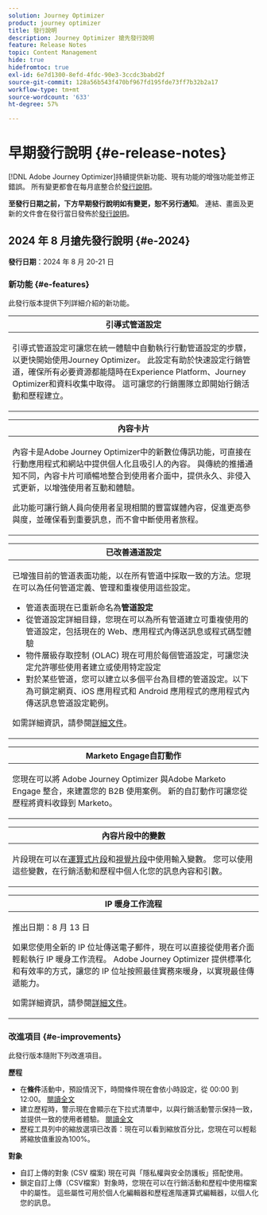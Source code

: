 ```yaml
---
solution: Journey Optimizer
product: journey optimizer
title: 發行說明
description: Journey Optimizer 搶先發行說明
feature: Release Notes
topic: Content Management
hide: true
hidefromtoc: true
exl-id: 6e7d1300-8efd-4fdc-90e3-3ccdc3babd2f
source-git-commit: 128a56b543f470bf967fd195fde73ff7b32b2a17
workflow-type: tm+mt
source-wordcount: '633'
ht-degree: 57%

---
```


# 早期發行說明 {#e-release-notes}

[!DNL Adobe Journey Optimizer]持續提供新功能、現有功能的增強功能並修正錯誤。 所有變更都會在每月底整合於[發行說明](release-notes.md)。

**至發行日期之前，下方早期發行說明如有變更，恕不另行通知**。 連結、畫面及更新的文件會在發行當日發佈於[發行說明](release-notes.md)。

## 2024 年 8 月搶先發行說明 {#e-2024}

**發行日期**：2024 年 8 月 20-21 日

### 新功能 {#e-features}

此發行版本提供下列詳細介紹的新功能。


<table>
<thead>
<tr>
<th><strong>引導式管道設定</strong><br/></th>
</tr>
</thead>
<tbody>
<tr>
<td>
<p>引導式管道設定可讓您在統一體驗中自動執行行動管道設定的步驟，以更快開始使用Journey Optimizer。 此設定有助於快速設定行銷管道，確保所有必要資源都能隨時在Experience Platform、Journey Optimizer和資料收集中取得。 這可讓您的行銷團隊立即開始行銷活動和歷程建立。</p>
</td>
</tr>
</tbody>
</table>

<table>
<thead>
<tr>
<th><strong>內容卡片</strong><br/></th>
</tr>
</thead>
<tbody>
<tr>
<td>
<p>內容卡是Adobe Journey Optimizer中的新數位傳訊功能，可直接在行動應用程式和網站中提供個人化且吸引人的內容。 與傳統的推播通知不同，內容卡片可順暢地整合到使用者介面中，提供永久、非侵入式更新，以增強使用者互動和體驗。</p>
<p>此功能可讓行銷人員向使用者呈現相關的豐富媒體內容，促進更高參與度，並確保看到重要訊息，而不會中斷使用者旅程。</p>
</td>
</tr>
</tbody>
</table>

<table>
<thead>
<tr>
<th><strong>已改善通道設定</strong><br/></th>
</tr>
</thead>
<tbody>
<tr>
<td>
<p>已增強目前的管道表面功能，以在所有管道中採取一致的方法。您現在可以為任何管道定義、管理和重複使用這些設定。</p>
<p><ul>
<li>管道表面現在已重新命名為<strong>管道設定</strong></li>
<li>從管道設定詳細目錄，您現在可以為所有管道建立可重複使用的管道設定，包括現在的 Web、應用程式內傳送訊息或程式碼型體驗</li>
<li>物件層級存取控制 (OLAC) 現在可用於每個管道設定，可讓您決定允許哪些使用者建立或使用特定設定</li>
<li>對於某些管道，您可以建立以多個平台為目標的管道設定。以下為可鎖定網頁、iOS 應用程式和 Android 應用程式的應用程式內傳送訊息管道設定範例。</li>
</ul></p>
<p>如需詳細資訊，請參閱<a href="../configuration/ip-warmup-gs.md">詳細文件</a>。</p>
</td>
</tr>
</tbody>
</table>


<table>
<thead>
<tr>
<th><strong>Marketo Engage自訂動作</strong><br/></th>
</tr>
</thead>
<tbody>
<tr>
<td>
<p>您現在可以將 Adobe Journey Optimizer 與Adobe Marketo Engage 整合，來建置您的 B2B 使用案例。 新的自訂動作可讓您從歷程將資料收錄到 Marketo。</p>
</td>
</tr>
</tbody>
</table>


<table>
<thead>
<tr>
<th><strong>內容片段中的變數</strong><br/></th>
</tr>
</thead>
<tbody>
<tr>
<td>
<p>片段現在可以在<a href="../personalization/use-expression-fragments.md">運算式片段</a>和<a href="../email/use-visual-fragments.md">視覺片段</a>中使用輸入變數。 您可以使用這些變數，在行銷活動和歷程中個人化您的訊息內容和引數。</p>
</p>
</td>
</tr>
</tbody>
</table>

<table>
<thead>
<tr>
<th><strong>IP 暖身工作流程</strong><br/></th>
</tr>
</thead>
<tbody>
<tr>
<td>
<p>推出日期：8 月 13 日</p>
<p>如果您使用全新的 IP 位址傳送電子郵件，現在可以直接從使用者介面輕鬆執行 IP 暖身工作流程。 Adobe Journey Optimizer 提供標準化和有效率的方式，讓您的 IP 位址按照最佳實務來暖身，以實現最佳傳遞能力。</p>
<p>如需詳細資訊，請參閱<a href="../configuration/ip-warmup-gs.md">詳細文件</a>。</p>
</td>
</tr>
</tbody>
</table>

<!--table>
<thead>
<tr>
<th><strong>Extended personalization data - Beta</strong><br/></th>
</tr>
</thead>
<tbody>
<tr>
<td>
<p>You can now lookup and fetch data values within Adobe Experience Platform datasets, and use these values to build conditions in Adobe Journey Optimizer. You can leverage data from a lookup dataset when a relationship has been defined using an attribute inside of an array of objects. You can specify non-profile enabled datasets for lookup. Once enabled, you can use a profile attribute as a join key to the specified dataset to retrive further data for personalization.</p>
<p>This capability is currently available as a public beta.</p>
</td>
</tr>
</tbody>
</table-->

### 改進項目 {#e-improvements}

此發行版本隨附下列改進項目。

**歷程**

* 在&#x200B;**條件**&#x200B;活動中，預設情況下，時間條件現在會依小時設定，從 00:00 到 12:00。 [閱讀全文](../building-journeys/condition-activity.md#time_condition)
* 建立歷程時，警示現在會顯示在下拉式清單中，以與行銷活動警示保持一致，並提供一致的使用者體驗。 [閱讀全文](../building-journeys/troubleshooting.md#checking-for-errors-before-testing)
* 歷程工具列中的縮放選項已改善：現在可以看到縮放百分比，您現在可以輕鬆將縮放值重設為100%。

**對象**

* 自訂上傳的對象 (CSV 檔案) 現在可與「隱私權與安全防護板」搭配使用。
* 鎖定自訂上傳（CSV檔案）對象時，您現在可以在行銷活動和歷程中使用檔案中的屬性。 這些屬性可用於個人化編輯器和歷程進階運算式編輯器，以個人化您的訊息。

<!--
**Push channel**

* You can now add your mobile application push credentials inside Adobe Journey Optimizer channel configuration settings. Creating an App surface in Adobe Experience Platform Data Collection is no longer required.-->

<!--* The `event-id` condition is now automatically filled during test mode. -->

<!--**SMS channel**

* You can now modify existing SMS configurations.-->

<!--
**In-app channel**

* Expression fragments are now available for the In-app channel.-->
